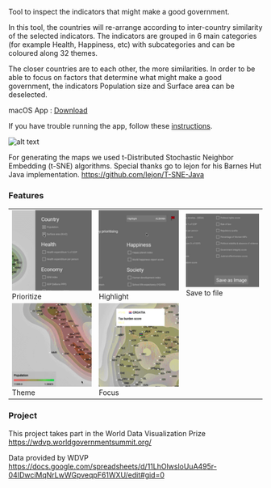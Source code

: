 Tool to inspect the indicators that might make a good government.

In this tool, the countries will re-arrange according to inter-country similarity of the selected indicators. The indicators are grouped in 6 main categories (for example Health, Happiness, etc) with subcategories and can be coloured along 32 themes.

The closer countries are to each other, the more similarities. In order to be able to focus on factors that determine what might make a good government, the indicators Population size and Surface area can be deselected.
                     
macOS App :  [Download](https://github.com/BoydRotgans/goodgovernment/raw/master/dist/GoodGov002.zip)

If you have trouble running the app, follow these [instructions](https://support.apple.com/kb/ph25088?locale=en_US).                     
                     
![alt text](images/animation.gif "preview")

For generating the maps we used t-Distributed Stochastic Neighbor Embedding (t-SNE) algorithms. Special thanks go to lejon for his Barnes Hut Java implementation. 
https://github.com/lejon/T-SNE-Java

### Features

|   |   |   |
|---|---|---|
| ![alt text](images/1.gif "preview") Prioritize | ![alt text](images/2.gif "preview") Highlight |  ![alt text](images/3.gif "preview") Save to file     
| ![alt text](images/4.gif "preview") Theme | ![alt text](images/5.gif "preview") Focus  |

### Project

This project takes part in the World Data Visualization Prize
https://wdvp.worldgovernmentsummit.org/

Data provided by WDVP https://docs.google.com/spreadsheets/d/11LhOlwsloUuA495r-04IDwciMqNrLwWGpveqpF61WXU/edit#gid=0
